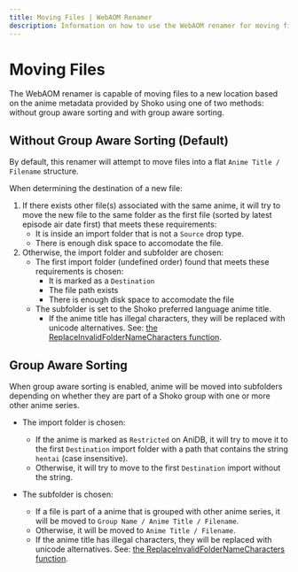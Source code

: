 ```yaml
---
title: Moving Files | WebAOM Renamer
description: Information on how to use the WebAOM renamer for moving files.
---
```


# Moving Files

The WebAOM renamer is capable of moving files to a new location based on the anime metadata provided by Shoko using
one of two methods: without group aware sorting and with group aware sorting.

## Without Group Aware Sorting (Default)

By default, this renamer will attempt to move files into a flat `Anime Title / Filename` structure.

When determining the destination of a new file:

1. If there exists other file(s) associated with the same anime, it will try to move the new file to the same folder as the first file (sorted by latest episode air date first) that meets these requirements:
   - It is inside an import folder that is not a `Source` drop type.
   - There is enough disk space to accomodate the file.
2. Otherwise, the import folder and subfolder are chosen:
   - The first import folder (undefined order) found that meets these requirements is chosen:
     - It is marked as a `Destination`
     - The file path exists
     - There is enough disk space to accomodate the file
   - The subfolder is set to the Shoko preferred language anime title.
     - If the anime title has illegal characters, they will be replaced with unicode alternatives. See: [the ReplaceInvalidFolderNameCharacters function](https://github.com/ShokoAnime/ShokoServer/blob/master/Shoko.Server/Utilities/Utils.cs).

## Group Aware Sorting

When group aware sorting is enabled, anime will be moved into subfolders depending on whether they are part of a Shoko group with one or more other anime series.

- The import folder is chosen:

  - If the anime is marked as `Restricted` on AniDB, it will try to move it to the first `Destination` import folder with a path that contains the string `hentai` (case insensitive).
  - Otherwise, it will try to move to the first `Destination` import without the string.

- The subfolder is chosen:
  - If a file is part of a anime that is grouped with other anime series, it will be moved to `Group Name / Anime Title / Filename`.
  - Otherwise, it will be moved to `Anime Title / Filename`.
  - If the anime title has illegal characters, they will be replaced with unicode alternatives. See: [the ReplaceInvalidFolderNameCharacters function](https://github.com/ShokoAnime/ShokoServer/blob/master/Shoko.Server/Utilities/Utils.cs).
